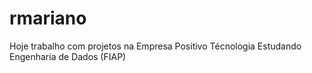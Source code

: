 # rmariano

Hoje trabalho com projetos na Empresa Positivo Técnologia
Estudando Engenharia de Dados (FIAP)

